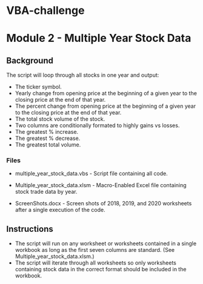 # VBA-challenge
# Module 2 - Multiple Year Stock Data

## Background

The script will loop through all stocks in one year and output:

 * The ticker symbol.
 * Yearly change from opening price at the beginning of a given year to the closing price at the end of that year.
 * The percent change from opening price at the beginning of a given year to the closing price at the end of that year.
 * The total stock volume of the stock.
 * Two columns are conditionally formated to highly gains vs losses.
 * The greatest % increase.
 * The greatest % decrease.
 * The greatest total volume.


### Files

* multiple_year_stock_data.vbs - Script file containing all code.

* Multiple_year_stock_data.xlsm - Macro-Enabled Excel file containing stock trade data by year.

* ScreenShots.docx - Screen shots of 2018, 2019, and 2020 worksheets after a single execution of the code.


## Instructions

* The script will run on any worksheet or worksheets contained in a single workbook as long as the first seven columns are standard. (See Multiple_year_stock_data.xlsm.)
* The script will iterate through all worksheets so only worksheets containing stock data in the correct format should be included in the workbook.









